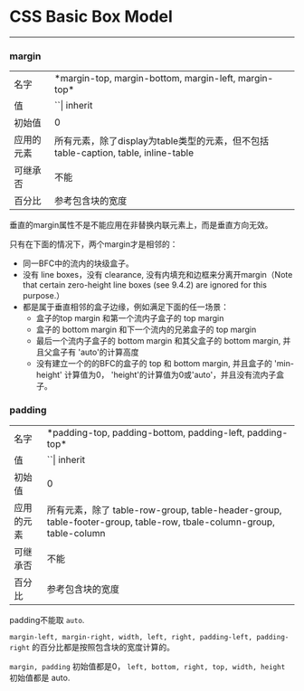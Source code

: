 ﻿# CSS Basic Box Model

---

### margin

<table>
  <tr>
    <td>名字</td>
    <td>*margin-top, margin-bottom, margin-left, margin-top*</td>
  </tr>
  <tr>
    <td>值</td>
    <td>`<margin-width>`| inherit</td>
  </tr>
  <tr>
    <td>初始值</td>
    <td>0</td>
  </tr>
  <tr>
    <td>应用的元素</td>
    <td>
      所有元素，除了display为table类型的元素，但不包括 table-caption, table, inline-table
    </td>
  </tr>
  <tr>
    <td>可继承否</td>
    <td>不能</td>
  </tr>
  <tr>
    <td>百分比</td>
    <td>参考包含块的宽度</td>
  </tr>
</table>

垂直的margin属性不是不能应用在非替换内联元素上，而是垂直方向无效。

只有在下面的情况下，两个margin才是相邻的：  

+ 同一BFC中的流内的块级盒子。
+ 没有 line boxes，没有 clearance, 没有内填充和边框来分离开margin（Note that certain zero-height line boxes (see 9.4.2) are ignored for this purpose.）
+ 都是属于垂直相邻的盒子边缘，例如满足下面的任一场景：
  + 盒子的top margin 和第一个流内子盒子的 top margin
  + 盒子的 bottom margin 和下一个流内的兄弟盒子的 top margin
  + 最后一个流内子盒子的 bottom margin 和其父盒子的 bottom margin, 并且父盒子有 'auto'的计算高度
  + 没有建立一个的的BFC的盒子的 top 和 bottom margin, 并且盒子的 'min-height' 计算值为0， 'height'的计算值为0或'auto'，并且没有流内子盒子。



### padding

<table>
    <tr>
      <td>名字</td>
      <td>*padding-top, padding-bottom, padding-left, padding-top*</td>
    </tr>
    <tr>
      <td>值</td>
      <td>`<padding-width>`| inherit</td>
    </tr>
    <tr>
      <td>初始值</td>
      <td>0</td>
    </tr>
    <tr>
      <td>应用的元素</td>
      <td>
        所有元素，除了 table-row-group, table-header-group, table-footer-group, table-row, tbale-column-group, table-column
      </td>
    </tr>
    <tr>
      <td>可继承否</td>
      <td>不能</td>
    </tr>
    <tr>
      <td>百分比</td>
      <td>参考包含块的宽度</td>
    </tr>
</table>


padding不能取 `auto`.

`margin-left, margin-right, width, left, right, padding-left, padding-right` 的百分比都是按照包含块的宽度计算的。

`margin, padding` 初始值都是0， `left, bottom, right, top, width, height` 初始值都是 auto.
